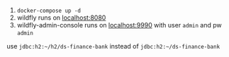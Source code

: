 1. `docker-compose up -d`
2. wildfly runs on [localhost:8080](http://localhost:8080)
3. wildfly-admin-console runs on [localhost:9990](http://localhost:9990) with user `admin` and pw `admin`

use `jdbc:h2:~/h2/ds-finance-bank` instead of `jdbc:h2:~/ds-finance-bank`
